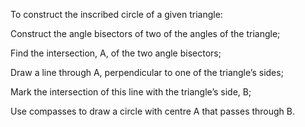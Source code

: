 To construct the inscribed circle of a given triangle:

Construct the angle bisectors of two of the angles of the triangle;

Find the intersection, A, of the two angle bisectors;

Draw a line through A, perpendicular to one of the triangle’s sides;

Mark the intersection of this line with the triangle’s side, B;

Use compasses to draw a circle with centre A that passes through B.
